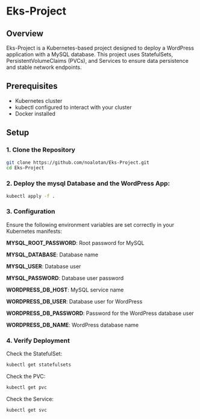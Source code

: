 # Eks-Project

## Overview
Eks-Project is a Kubernetes-based project designed to deploy a WordPress application with a MySQL database. This project uses StatefulSets, PersistentVolumeClaims (PVCs), and Services to ensure data persistence and stable network endpoints.

## Prerequisites
- Kubernetes cluster
- kubectl configured to interact with your cluster
- Docker installed

## Setup

### 1. Clone the Repository
```sh
git clone https://github.com/noalotan/Eks-Project.git
cd Eks-Project
```
### 2. Deploy the mysql Database and the WordPress App:

```sh
kubectl apply -f .
```

### 3. Configuration
Ensure the following environment variables are set correctly in your Kubernetes manifests:

__MYSQL_ROOT_PASSWORD__: Root password for MySQL

__MYSQL_DATABASE__: Database name

__MYSQL_USER__: Database user

__MYSQL_PASSWORD__: Database user password

__WORDPRESS_DB_HOST__: MySQL service name

__WORDPRESS_DB_USER__: Database user for WordPress

__WORDPRESS_DB_PASSWORD__: Password for the WordPress database user

__WORDPRESS_DB_NAME__: WordPress database name

### 4. Verify Deployment
Check the StatefulSet:
```sh
kubectl get statefulsets
```

Check the PVC:
```sh
kubectl get pvc
```

Check the Service:
```sh
kubectl get svc
```


